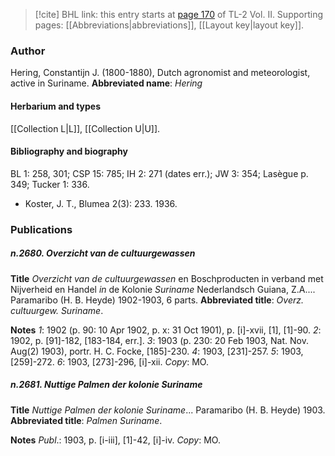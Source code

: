 > [!cite] BHL link: this entry starts at [page 170](https://www.biodiversitylibrary.org/page/33068412) of TL-2 Vol. II.
> Supporting pages: [[Abbreviations|abbreviations]], [[Layout key|layout key]].

### Author

Hering, Constantijn J. (1800-1880), Dutch agronomist and meteorologist, active in Suriname. 
**Abbreviated name**: *Hering*

#### Herbarium and types

[[Collection L|L]], [[Collection U|U]].

#### Bibliography and biography

BL 1: 258, 301; CSP 15: 785; IH 2: 271 (dates err.); JW 3: 354; Lasègue p. 349; Tucker 1: 336.
- Koster, J. T., Blumea 2(3): 233. 1936.

### Publications

##### n.2680. Overzicht van de cultuurgewassen

**Title**
*Overzicht van de cultuurgewassen* en Boschproducten in verband met Nijverheid en Handel *in* de Kolonie *Suriname* Nederlandsch Guiana, Z.A.... Paramaribo (H. B. Heyde) 1902-1903, 6 parts.
**Abbreviated title**: *Overz. cultuurgew. Suriname*.

**Notes**
*1*: 1902 (p. 90: 10 Apr 1902, p. x: 31 Oct 1901), p. \[i\]-xvii, \[1\], \[1\]-90.
*2*: 1902, p. \[91\]-182, \[183-184, err.\].
*3*: 1903 (p. 230: 20 Feb 1903, Nat. Nov. Aug(2) 1903), portr. H. C. Focke, \[185\]-230.
*4*: 1903, \[231\]-257.
*5*: 1903, \[259\]-272.
*6*: 1903, \[273\]-296, \[i\]-xii.
*Copy*: MO.

##### n.2681. Nuttige Palmen der kolonie Suriname

**Title**
*Nuttige Palmen der kolonie Suriname*... Paramaribo (H. B. Heyde) 1903.
**Abbreviated title**: *Palmen Suriname*.

**Notes**
*Publ*.: 1903, p. \[i-iii\], \[1\]-42, \[i\]-iv. *Copy*: MO.

